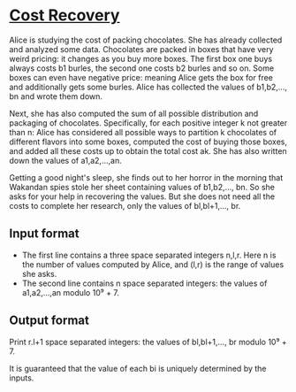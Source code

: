 # [Cost Recovery][link]

Alice is studying the cost of packing chocolates. She has already collected and analyzed some data. Chocolates are packed in boxes that have very weird pricing: it changes as you buy more boxes. The first box one buys always costs b1 burles, the second one costs b2 burles and so on. Some boxes can even have negative price: meaning Alice gets the box for free and additionally gets some burles. Alice has collected the values of b1,b2,..., bn and wrote them down.

Next, she has also computed the sum of all possible distribution and packaging of chocolates. Specifically, for each positive integer k not greater than n: Alice has considered all possible ways to partition k chocolates of different flavors into some boxes, computed the cost of buying those boxes, and added all these costs up to obtain the total cost ak. She has also written down the values of a1,a2,...,an.

Getting a good night's sleep, she finds out to her horror in the morning that Wakandan spies stole her sheet containing values of b1,b2,..., bn. So she asks for your help in recovering the values. But she does not need all the costs to complete her research, only the values of bl,bl+1,..., br.

## Input format

- The first line contains a three space separated integers n,l,r. Here n is the number of values computed by Alice, and (l,r) is the range of values she asks.
- The second line contains n space separated integers: the values of a1,a2,...,an modulo 10⁹ + 7.

## Output format

Print r.l+1 space separated integers: the values of bl,bl+1,..., br modulo 10⁹ + 7.

It is guaranteed that the value of each bi is uniquely determined by the inputs.

[link]: https://www.hackerearth.com/practice/algorithms/graphs/topological-sort/practice-problems/algorithm/the-last-problem-a090512e/
